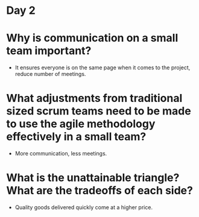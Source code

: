 # Day 2
# Why is communication on a small team important?

- It ensures everyone is on the same page when it comes to the project, reduce number of meetings.

# What adjustments from traditional sized scrum teams need to be made to use the agile methodology effectively in a small team?

- More communication, less meetings.

# What is the unattainable triangle? What are the tradeoffs of each side?

- Quality goods delivered quickly come at a higher price.